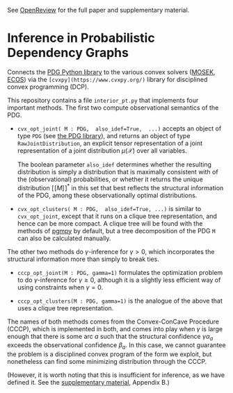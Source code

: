 See [OpenReview](https://openreview.net/forum?id=XIn-DFFR2zO) for the full paper
and supplementary material. 

# Inference in Probabilistic Dependency Graphs

Connects the 
[PDG Python library](https://github.com/orichardson/pdg)
to the various convex solvers
([MOSEK](), [ECOS]()) via
the `[cvxpy](https://www.cvxpy.org/)`
library for disciplined convex programming (DCP).


This repository contains a file `interior_pt.py` 
that implements four important methods.
The first two compute observational semantics of the PDG. 

* `cvx_opt_joint( M : PDG,  also_idef=True,  ...)`
	accepts an object of type `PDG` (see [the PDG library](https://github.com/orichardson/pdg)),
	and returns an object of type `RawJointDistribution`, an explicit tensor representation of a joint
	representation of a joint distribution $\mu(\mathcal X)$ over all variables.
	
	The boolean parameter `also_idef` determines whether the resulting distribution is simply a distribution that is maximally
	consistent with of the (observational) probabilities, or
	whether it returns the unique distribution $[\![ M ]\!]^*$ 
	in this set that best reflects the structural information of the PDG, among 
	these observationally optimal distributions.

* `cvx_opt_clusters( M : PDG,  also_idef=True, ...)`
	is similar to `cvx_opt_joint`, except that it runs on a clique tree representation,
	and hence can be more compact. A clique tree will be found with the methods of
		[pgmpy](https://pgmpy.org/models/junctiontree.html) by default, but a tree
		decomposition of the PDG `M` can also be calculated manually.

The other two methods do $\gamma$-inference for $\gamma > 0$,
which incorporates the structural information more than simply to break ties.

* `cccp_opt_joint(M : PDG, gamma=1)`
	formulates the optimization problem to do $\gamma$-inference for $\gamma \ge 0$,
	although it is a slightly less efficient way of using constraints when $\gamma = 0$. 

* `cccp_opt_clusters(M : PDG, gamma=1)`
	is the analogue of the above that uses a clique tree representation.

The names of both methods comes from the
Convex-ConCave Procedure (CCCP), which is implemented in both,
and comes into play when $\gamma$ is large enough that there is some arc $a$ such 
that the structural confidence $\gamma \alpha_a$ exceeds the observational confidence $\beta_a$.
In this case, we cannot guarantee the problem is a disciplined convex program of the
form we exploit, but nonetheless can find some minimizing distribution through the CCCP.

(However, it is worth  noting that this is insufficient for inference, as we 
 have defined it. See the [supplementary material](https://openreview.net/attachment?id=XIn-DFFR2zO&name=supplementary_material), Appendix B.)
